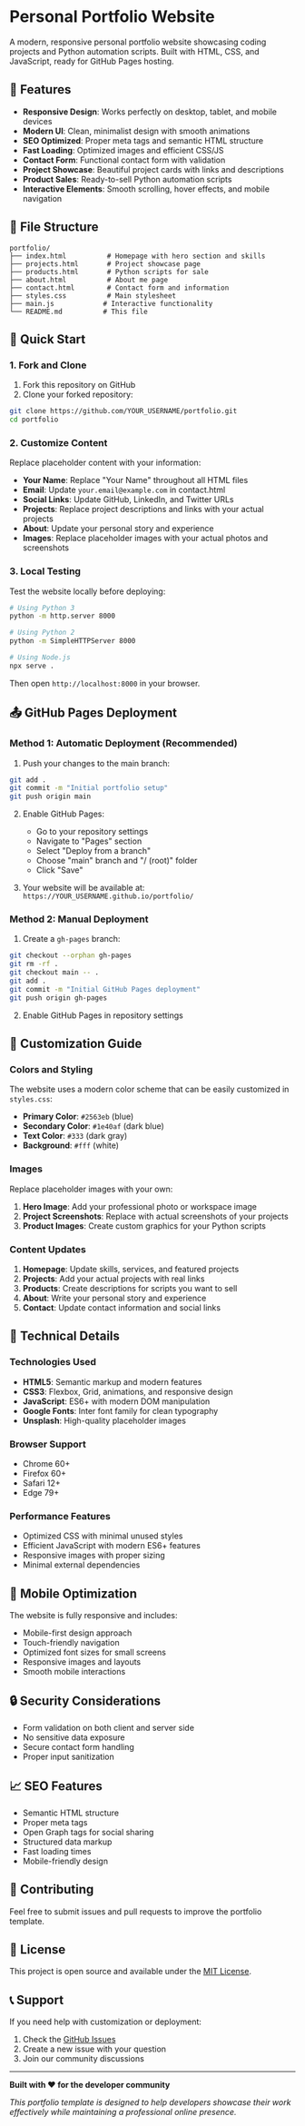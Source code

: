 # Personal Portfolio Website

A modern, responsive personal portfolio website showcasing coding projects and Python automation scripts. Built with HTML, CSS, and JavaScript, ready for GitHub Pages hosting.

## 🌟 Features

- **Responsive Design**: Works perfectly on desktop, tablet, and mobile devices
- **Modern UI**: Clean, minimalist design with smooth animations
- **SEO Optimized**: Proper meta tags and semantic HTML structure
- **Fast Loading**: Optimized images and efficient CSS/JS
- **Contact Form**: Functional contact form with validation
- **Project Showcase**: Beautiful project cards with links and descriptions
- **Product Sales**: Ready-to-sell Python automation scripts
- **Interactive Elements**: Smooth scrolling, hover effects, and mobile navigation

## 📁 File Structure

```
portfolio/
├── index.html          # Homepage with hero section and skills
├── projects.html       # Project showcase page
├── products.html       # Python scripts for sale
├── about.html          # About me page
├── contact.html        # Contact form and information
├── styles.css          # Main stylesheet
├── main.js            # Interactive functionality
└── README.md          # This file
```

## 🚀 Quick Start

### 1. Fork and Clone

1. Fork this repository on GitHub
2. Clone your forked repository:
```bash
git clone https://github.com/YOUR_USERNAME/portfolio.git
cd portfolio
```

### 2. Customize Content

Replace placeholder content with your information:

- **Your Name**: Replace "Your Name" throughout all HTML files
- **Email**: Update `your.email@example.com` in contact.html
- **Social Links**: Update GitHub, LinkedIn, and Twitter URLs
- **Projects**: Replace project descriptions and links with your actual projects
- **About**: Update your personal story and experience
- **Images**: Replace placeholder images with your actual photos and screenshots

### 3. Local Testing

Test the website locally before deploying:

```bash
# Using Python 3
python -m http.server 8000

# Using Python 2
python -m SimpleHTTPServer 8000

# Using Node.js
npx serve .
```

Then open `http://localhost:8000` in your browser.

## 📤 GitHub Pages Deployment

### Method 1: Automatic Deployment (Recommended)

1. Push your changes to the main branch:
```bash
git add .
git commit -m "Initial portfolio setup"
git push origin main
```

2. Enable GitHub Pages:
   - Go to your repository settings
   - Navigate to "Pages" section
   - Select "Deploy from a branch"
   - Choose "main" branch and "/ (root)" folder
   - Click "Save"

3. Your website will be available at:
   `https://YOUR_USERNAME.github.io/portfolio/`

### Method 2: Manual Deployment

1. Create a `gh-pages` branch:
```bash
git checkout --orphan gh-pages
git rm -rf .
git checkout main -- .
git add .
git commit -m "Initial GitHub Pages deployment"
git push origin gh-pages
```

2. Enable GitHub Pages in repository settings

## 🎨 Customization Guide

### Colors and Styling

The website uses a modern color scheme that can be easily customized in `styles.css`:

- **Primary Color**: `#2563eb` (blue)
- **Secondary Color**: `#1e40af` (dark blue)
- **Text Color**: `#333` (dark gray)
- **Background**: `#fff` (white)

### Images

Replace placeholder images with your own:

1. **Hero Image**: Add your professional photo or workspace image
2. **Project Screenshots**: Replace with actual screenshots of your projects
3. **Product Images**: Create custom graphics for your Python scripts

### Content Updates

1. **Homepage**: Update skills, services, and featured projects
2. **Projects**: Add your actual projects with real links
3. **Products**: Create descriptions for scripts you want to sell
4. **About**: Write your personal story and experience
5. **Contact**: Update contact information and social links

## 🔧 Technical Details

### Technologies Used

- **HTML5**: Semantic markup and modern features
- **CSS3**: Flexbox, Grid, animations, and responsive design
- **JavaScript**: ES6+ with modern DOM manipulation
- **Google Fonts**: Inter font family for clean typography
- **Unsplash**: High-quality placeholder images

### Browser Support

- Chrome 60+
- Firefox 60+
- Safari 12+
- Edge 79+

### Performance Features

- Optimized CSS with minimal unused styles
- Efficient JavaScript with modern ES6+ features
- Responsive images with proper sizing
- Minimal external dependencies

## 📱 Mobile Optimization

The website is fully responsive and includes:

- Mobile-first design approach
- Touch-friendly navigation
- Optimized font sizes for small screens
- Responsive images and layouts
- Smooth mobile interactions

## 🔒 Security Considerations

- Form validation on both client and server side
- No sensitive data exposure
- Secure contact form handling
- Proper input sanitization

## 📈 SEO Features

- Semantic HTML structure
- Proper meta tags
- Open Graph tags for social sharing
- Structured data markup
- Fast loading times
- Mobile-friendly design

## 🤝 Contributing

Feel free to submit issues and pull requests to improve the portfolio template.

## 📄 License

This project is open source and available under the [MIT License](LICENSE).

## 📞 Support

If you need help with customization or deployment:

1. Check the [GitHub Issues](https://github.com/yourusername/portfolio/issues)
2. Create a new issue with your question
3. Join our community discussions

---

**Built with ❤️ for the developer community**

*This portfolio template is designed to help developers showcase their work effectively while maintaining a professional online presence.*